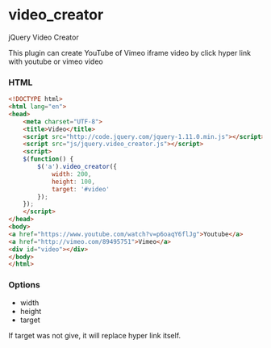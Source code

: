 video_creator
=============

jQuery Video Creator

This plugin can create YouTube of Vimeo iframe video by click hyper link with youtube or vimeo video

### HTML

````html
<!DOCTYPE html>
<html lang="en">
<head>
    <meta charset="UTF-8">
    <title>Video</title>
    <script src="http://code.jquery.com/jquery-1.11.0.min.js"></script>
    <script src="js/jquery.video_creator.js"></script>
    <script>
    $(function() {
        $('a').video_creator({
            width: 200,
            height: 100,
            target: '#video'
        });
    });
    </script>
</head>
<body>
<a href="https://www.youtube.com/watch?v=p6oaqY6flJg">Youtube</a>
<a href="http://vimeo.com/89495751">Vimeo</a>
<div id="video"></div>
</body>
</html>
````

### Options

- width
- height
- target

If target was not give, it will replace hyper link itself.
